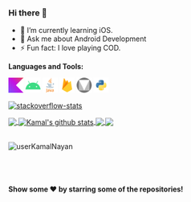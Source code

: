 ### Hi there 👋


- 🌱 I’m currently learning iOS.
- 💬 Ask me about Android Development 
- ⚡ Fun fact: I love playing COD.


**Languages and Tools:**  

<code><img height="30" src="https://raw.githubusercontent.com/github/explore/80688e429a7d4ef2fca1e82350fe8e3517d3494d/topics/kotlin/kotlin.png"></code>
<code><img height="30" src="https://raw.githubusercontent.com/github/explore/80688e429a7d4ef2fca1e82350fe8e3517d3494d/topics/android/android.png"></code>
<code><img height="30" src="https://raw.githubusercontent.com/github/explore/80688e429a7d4ef2fca1e82350fe8e3517d3494d/topics/java/java.png"></code> 
<code><img height="30" src="https://raw.githubusercontent.com/github/explore/80688e429a7d4ef2fca1e82350fe8e3517d3494d/topics/firebase/firebase.png"></code>
<code><img height="30" src="https://raw.githubusercontent.com/github/explore/80688e429a7d4ef2fca1e82350fe8e3517d3494d/topics/material-design/material-design.png"></code>
<code><img height="30" src="https://raw.githubusercontent.com/github/explore/80688e429a7d4ef2fca1e82350fe8e3517d3494d/topics/python/python.png"></code>




[![stackoverflow-stats](https://github-stackoverflow-readme.vercel.app/?userId=14187529)](https://stackoverflow.com/users/14187529/kamal-nayan)


<a href="https://github.com/">
  <img align="center" src="https://github-readme-stats.vercel.app/api/top-langs/?username=userKamalNayan&theme=dark&hide_langs_below=1" />
</a>
<a href="https://github.com/userKamalNayan">
 <img align="center" src="https://github-readme-stats.vercel.app/api?username=userKamalNayan&show_icons=true&hide=prs,contribs,issues&theme=dark" alt="Kamal's github stats"/>
</a>
<a href="https://github.com/userKamalNayan/Finding-Falcone">
  <img align="center" src="https://github-readme-stats.vercel.app/api/pin/?username=userKamalNayan&repo=Finding-Falcone&theme=dark" />
</a>
<a href="https://github.com/userKamalNayan/RadiusAgentAssignment">
 <img align="center" src="https://github-readme-stats.vercel.app/api/pin/?username=userKamalNayan&repo=RadiusAgentAssignment&theme=dark" />
</a>

<br/>
<br/>


<p align="left"> <img src="https://komarev.com/ghpvc/?username=userKamalNayan&label=Views&color=blueviolet&style=plastic" alt="userKamalNayan" /> </p>

<br/>
<br/>

#### Show some ❤️ by starring some of the repositories!
<!--
**userKamalNayan/userkamalNayan** is a ✨ _special_ ✨ repository because its `README.md` (this file) appears on your GitHub profile.

Here are some ideas to get you started:

- 🔭 I’m currently working on ...
- 🌱 I’m currently learning ...
- 👯 I’m looking to collaborate on ...
- 🤔 I’m looking for help with ...
- 💬 Ask me about ...
- 📫 How to reach me: ...
- 😄 Pronouns: ...
- ⚡ Fun fact: ...
-->
